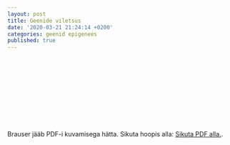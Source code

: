 ```yaml
---
layout: post
title: Geenide viletsus
date: '2020-03-21 21:24:14 +0200'
categories: geenid epigenees
published: true
---
```

<object data="https://github.com/elusamus/elusamus.github.io/blob/master/pdfs/geenide-viletsus.pdf" type="application/pdf" width="700px" height="700px">
    <embed src="https://github.com/elusamus/elusamus.github.io/blob/master/pdfs/geenide-viletsus.pdf">
        <p>Brauser jääb PDF-i kuvamisega hätta. Sikuta hoopis alla: <a href="https://github.com/elusamus/elusamus.github.io/blob/master/pdfs/geenide-viletsus.pdf">Sikuta PDF alla.</a>.</p>
    </embed>
</object>
